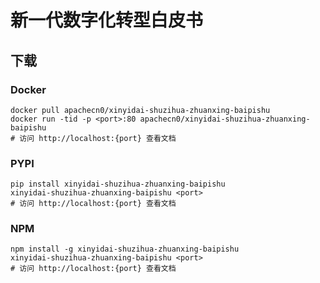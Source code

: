 # 新一代数字化转型白皮书

## 下载

### Docker

```
docker pull apachecn0/xinyidai-shuzihua-zhuanxing-baipishu
docker run -tid -p <port>:80 apachecn0/xinyidai-shuzihua-zhuanxing-baipishu
# 访问 http://localhost:{port} 查看文档
```

### PYPI

```
pip install xinyidai-shuzihua-zhuanxing-baipishu
xinyidai-shuzihua-zhuanxing-baipishu <port>
# 访问 http://localhost:{port} 查看文档
```

### NPM

```
npm install -g xinyidai-shuzihua-zhuanxing-baipishu
xinyidai-shuzihua-zhuanxing-baipishu <port>
# 访问 http://localhost:{port} 查看文档
```